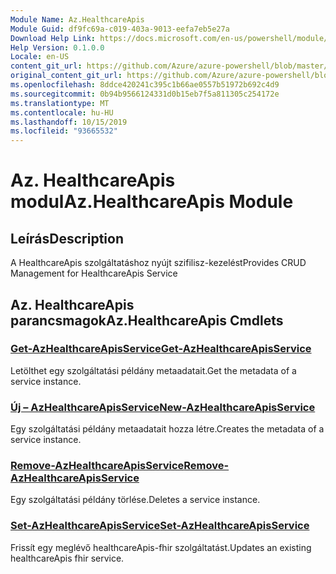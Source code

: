```yaml
---
Module Name: Az.HealthcareApis
Module Guid: df9fc69a-c019-403a-9013-eefa7eb5e27a
Download Help Link: https://docs.microsoft.com/en-us/powershell/module/az.healthcareapis
Help Version: 0.1.0.0
Locale: en-US
content_git_url: https://github.com/Azure/azure-powershell/blob/master/src/HealthcareApis/HealthcareApis/help/Az.HealthcareApis.md
original_content_git_url: https://github.com/Azure/azure-powershell/blob/master/src/HealthcareApis/HealthcareApis/help/Az.HealthcareApis.md
ms.openlocfilehash: 8ddce420241c395c1b66ae0557b51972b692c4d9
ms.sourcegitcommit: 0b94b9566124331d0b15eb7f5a811305c254172e
ms.translationtype: MT
ms.contentlocale: hu-HU
ms.lasthandoff: 10/15/2019
ms.locfileid: "93665532"
---
```

# <span data-ttu-id="b1a74-101">Az. HealthcareApis modul</span><span class="sxs-lookup"><span data-stu-id="b1a74-101">Az.HealthcareApis Module</span></span>
## <span data-ttu-id="b1a74-102">Leírás</span><span class="sxs-lookup"><span data-stu-id="b1a74-102">Description</span></span>
<span data-ttu-id="b1a74-103">A HealthcareApis szolgáltatáshoz nyújt szifilisz-kezelést</span><span class="sxs-lookup"><span data-stu-id="b1a74-103">Provides CRUD Management for HealthcareApis Service</span></span>

## <span data-ttu-id="b1a74-104">Az. HealthcareApis parancsmagok</span><span class="sxs-lookup"><span data-stu-id="b1a74-104">Az.HealthcareApis Cmdlets</span></span>
### [<span data-ttu-id="b1a74-105">Get-AzHealthcareApisService</span><span class="sxs-lookup"><span data-stu-id="b1a74-105">Get-AzHealthcareApisService</span></span>](Get-AzHealthcareApisService.md)
<span data-ttu-id="b1a74-106">Letölthet egy szolgáltatási példány metaadatait.</span><span class="sxs-lookup"><span data-stu-id="b1a74-106">Get the metadata of a service instance.</span></span>

### [<span data-ttu-id="b1a74-107">Új – AzHealthcareApisService</span><span class="sxs-lookup"><span data-stu-id="b1a74-107">New-AzHealthcareApisService</span></span>](New-AzHealthcareApisService.md)
<span data-ttu-id="b1a74-108">Egy szolgáltatási példány metaadatait hozza létre.</span><span class="sxs-lookup"><span data-stu-id="b1a74-108">Creates the metadata of a service instance.</span></span>

### [<span data-ttu-id="b1a74-109">Remove-AzHealthcareApisService</span><span class="sxs-lookup"><span data-stu-id="b1a74-109">Remove-AzHealthcareApisService</span></span>](Remove-AzHealthcareApisService.md)
<span data-ttu-id="b1a74-110">Egy szolgáltatási példány törlése.</span><span class="sxs-lookup"><span data-stu-id="b1a74-110">Deletes a service instance.</span></span>

### [<span data-ttu-id="b1a74-111">Set-AzHealthcareApisService</span><span class="sxs-lookup"><span data-stu-id="b1a74-111">Set-AzHealthcareApisService</span></span>](Set-AzHealthcareApisService.md)
<span data-ttu-id="b1a74-112">Frissít egy meglévő healthcareApis-fhir szolgáltatást.</span><span class="sxs-lookup"><span data-stu-id="b1a74-112">Updates an existing healthcareApis fhir service.</span></span>


